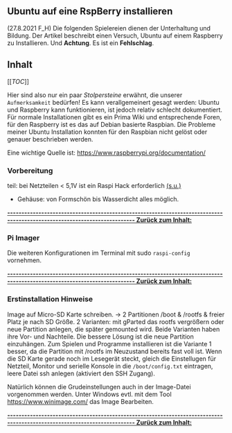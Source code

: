 ## Ubuntu auf eine RspBerry installieren

(27.8.2021 F_H) Die folgenden Spielereien dienen der Unterhaltung und Bildung. 
Der Artikel beschreibt einen Versuch, Ubuntu auf einem Raspberry zu Installieren.
Und **Achtung**. Es ist ein **Fehlschlag**.

## Inhalt
[[_TOC_]]


Hier sind also nur ein paar _Stolpersteine_ erwähnt, die unserer `Aufmerksamkeit` bedürfen! Es kann verallgemeinert gesagt werden: Ubuntu und Raspberry kann funktionieren, ist jedoch relativ schlecht dokumentiert. Für normale Installationen gibt es ein Prima Wiki und entsprechende Foren, für den Raspberry ist es das auf Debian basierte Raspbian.
Die Probleme meiner Ubuntu Installation konnten für den Raspbian nicht gelöst oder genauer beschrieben werden.



Eine wichtige Quelle ist: https://www.raspberrypi.org/documentation/


### Vorbereitung
teil: bei Netzteilen < 5,1V ist ein Raspi Hack erforderlich [(s.u.)](#netzteil)
- Gehäuse: von Formschön bis Wasserdicht alles möglich.


**[------------------------------------------------------------------------------------------------------------------------- Zurück zum Inhalt:](#inhalt)**

### Pi Imager

Die weiteren Konfigurationen im Terminal mit sudo `raspi-config` vornehmen.

**[------------------------------------------------------------------------------------------------------------------------- Zurück zum Inhalt:](#inhalt)**

### Erstinstallation Hinweise
Image auf Micro-SD Karte schreiben. -> 2 Partitionen /boot & /rootfs & freier Platz je nach SD Größe.
2 Varianten: mit gParted das rootfs vergrößern oder neue Partition anlegen, die später gemounted wird. Beide Varianten haben ihre Vor- und Nachteile. Die bessere Lösung ist die neue Partition einzuhängen. Zum Spielen und Programme installieren ist die Variante 1 besser, da die Partition mit /rootfs im Neuzustand bereits fast voll ist.
Wenn die SD Karte gerade noch im Lesegerät steckt, gleich die Einstellugen für Netzteil, Monitor und serielle Konsole in die `/boot/config.txt` eintragen, leere Datei ssh anlegen (aktiviert den SSH Zugang).

Natürlich können die Grudeinstellungen auch in der Image-Datei vorgenommen werden. Unter Windows evtl. mit dem Tool https://www.winimage.com/ das Image Bearbeiten.

**[------------------------------------------------------------------------------------------------------------------------- Zurück zum Inhalt:](#inhalt)**
